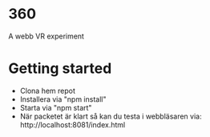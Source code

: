 # 360
A webb VR experiment

# Getting started
- Clona hem repot
- Installera via "npm install"
- Starta via "npm start"
- När packetet är klart så kan du testa i webbläsaren via: 
http://localhost:8081/index.html
